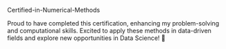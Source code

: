 Certified-in-Numerical-Methods

Proud to have completed this certification, enhancing my problem-solving and computational skills. Excited to apply these methods in data-driven fields and explore new opportunities in Data Science! 🚀
